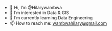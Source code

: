 - 👋 Hi, I’m @Hilarywambwa
- 👀 I’m interested in Data & GIS
- 🌱 I’m currently learning Data Engineering
- 📫 How to reach me: wambwahilary@gmail.com

<!---
Hilarywambwa/Hilarywambwa is a ✨ special ✨ repository because its `README.md` (this file) appears on your GitHub profile.
You can click the Preview link to take a look at your changes.
--->
